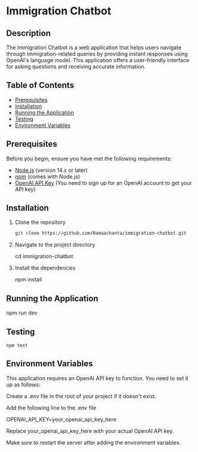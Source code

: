 # Immigration Chatbot

## Description

The Immigration Chatbot is a web application that helps users navigate through immigration-related queries by providing instant responses using OpenAI's language model. This application offers a user-friendly interface for asking questions and receiving accurate information.

## Table of Contents

- [Prerequisites](#prerequisites)
- [Installation](#installation)
- [Running the Application](#running-the-application)
- [Testing](#testing)
- [Environment Variables](#environment-variables)


## Prerequisites

Before you begin, ensure you have met the following requirements:

- [Node.js](https://nodejs.org/en/download/) (version 14.x or later)
- [npm](https://www.npmjs.com/get-npm) (comes with Node.js)
- [OpenAI API Key](https://platform.openai.com/signup) (You need to sign up for an OpenAI account to get your API key)

## Installation

1. Clone the repository

   ```bash
   git clone https://github.com/Ramaachanta/immigration-chatbot.git

2. Navigate to the project directory

   cd immigration-chatbot

3.  Install the dependencies

     npm install

## Running the Application
   
   npm run dev

## Testing
    
    npm test

## Environment Variables

This application requires an OpenAI API key to function. You need to set it up as follows:

Create a .env file in the root of your project if it doesn't exist.

Add the following line to the .env file

OPENAI_API_KEY=your_openai_api_key_here

Replace your_openai_api_key_here with your actual OpenAI API key.

Make sure to restart the server after adding the environment variables.

